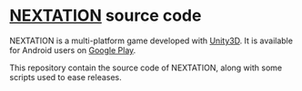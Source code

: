 # [NEXTATION](https://play.google.com/store/apps/details?id=com.FYASoftware.MetroGame) source code

NEXTATION is a multi-platform game developed with [Unity3D](http://unity3d.com/). It is available for Android users on [Google Play](https://play.google.com/store/apps/details?id=com.FYASoftware.MetroGame).

This repository contain the source code of NEXTATION, along with some scripts used to ease releases.
